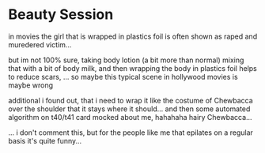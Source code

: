 # Beauty Session

in movies the girl that is wrapped in plastics foil is often shown as raped and muredered victim...

but im not 100% sure, taking body lotion (a bit more than normal) mixing that with a bit of body milk, and then wrapping the body in plastics foil helps to reduce scars, ... so maybe this typical scene in hollywood movies is maybe wrong

additional i found out, that i need to wrap it like the costume of Chewbacca over the shoulder that it stays where it should... and then some automated algorithm on t40/t41 card mocked about me, hahahaha hairy Chewbacca...

... i don't comment this, but for the people like me that epilates on a regular basis it's quite funny...

